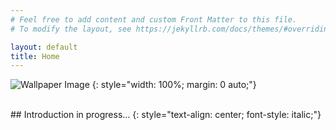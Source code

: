 ```yaml
---
# Feel free to add content and custom Front Matter to this file.
# To modify the layout, see https://jekyllrb.com/docs/themes/#overriding-theme-defaults

layout: default
title: Home
---
```


![Wallpaper Image](/assets/wallpapers/wallpaper-4.jpg)
{: style="width: 100%; margin: 0 auto;"}

<br/>
## Introduction in progress...
{: style="text-align: center; font-style: italic;"}
